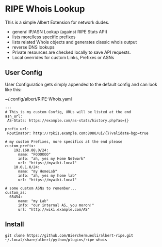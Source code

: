 # RIPE Whois Lookup

This is a simple Albert Extension for network dudes. 

 - general IP/ASN Lookup (against RIPE Stats API)
 - lists more/less specific prefixes
 - lists related Whois objects and generates classic whois output
 - reverse DNS lookups
 - Private resources are checked locally to save API requests. 
 - Local overrides for custom Links, Prefixes or ASNs
 

## User Config
User Configuration gets simply appended to the default config and can look like this: 

 ~/.config/albert/RIPE-Whois.yaml
```
---
# This is my custom Config, URLs will be listed at the end
asn_url:
 AS-Stats: https://example.com/as-stats/history.php?as={}      

prefix_url:
 Routinator: http://rpki1.example.com:8080/ui/{}?validate-bgp=true

# my custom Prefixes, more specifics at the end please
custom_prefix:
    192.168.88.0/24:
      name: "FOOOOOO"
      info: "ah, yes my Home Network"
      url: "https://mywiki.local"
    10.0.1.0/24:
      name: "my HomeLab"
      info: "ah, yes my home lab"
      url: "https://mywiki.local"

# some custom ASNs to remember...
custom_as:
  65454:
      name: "my Lab"
      info: "our internal AS, you moron!"
      url: "http://wiki.example.com/AS"
```

## Install
```
git clone https://github.com/Bierchermuesli/albert-ripe.git  ~/.local/share/albert/python/plugins/ripe-whois
```